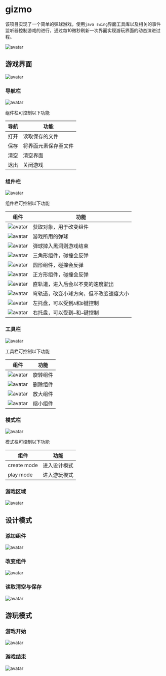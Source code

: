 # gizmo

该项目实现了一个简单的弹球游戏，使用`java swing`界面工具库以及相关的事件监听器控制游戏的进行，通过每10微秒刷新一次界面实现游玩界面的动态演进过程。

![avatar](./untitled/src/logo.JPG)

## 游戏界面

![avatar](./untitled/img/panel.JPG)

### 导航栏

![avatar](./untitled/img/guide.JPG)

组件栏可控制以下功能

|  导航   | 功能  |
|  ----  | ----  |
| 打开  | 读取保存的文件 |
| 保存  | 将界面元素保存至文件 |
| 清空  | 清空界面 |
| 退出  | 关闭游戏 |

### 组件栏

![avatar](./untitled/img/component.JPG)

组件栏可控制以下功能

|  组件   | 功能  |
|  ----  | ----  |
| ![avatar](./untitled/src/hand.JPG)  | 获取对象，用于改变组件 |
| ![avatar](./untitled/src/ball.JPG)  | 游戏所用的弹球 |
| ![avatar](./untitled/src/hole.JPG)  | 弹球掉入黑洞则游戏结束 |
| ![avatar](./untitled/src/triangle.JPG)  | 三角形组件，碰撞会反弹 |
| ![avatar](./untitled/src/diamond.JPG)  | 圆形组件，碰撞会反弹 |
| ![avatar](./untitled/src/cube.JPG)  | 正方形组件，碰撞会反弹 |
| ![avatar](./untitled/src/straight.JPG)  | 直轨道，进入后会以不变的速度驶出 |
| ![avatar](./untitled/src/bend.JPG)  | 弯轨道，改变小球方向，但不改变速度大小 |
| ![avatar](./untitled/src/left.JPG)  | 左托盘，可以受到`A`和`D`键控制 |
| ![avatar](./untitled/src/right.JPG)  | 右托盘，可以受到`←`和`→`键控制 |

### 工具栏

![avatar](./untitled/img/tool.JPG)

工具栏可控制以下功能

|  组件   | 功能  |
|  ----  | ----  |
| ![avatar](./untitled/src/spin.JPG)  | 旋转组件 |
| ![avatar](./untitled/src/delete.JPG)  | 删除组件 |
| ![avatar](./untitled/src/add.JPG)  | 放大组件 |
| ![avatar](./untitled/src/remove.JPG)  | 缩小组件 |

### 模式栏

![avatar](./untitled/img/model.JPG)

模式栏可控制以下功能

|  组件   | 功能  |
|  ----  | ----  |
| create mode  | 进入设计模式 |
| play mode  | 进入游玩模式 |

### 游戏区域

![avatar](./untitled/img/area.JPG)

## 设计模式

### 添加组件

![avatar](./untitled/img/add%2000_00_00-00_00_30.gif)

### 改变组件

![avatar](./untitled/img/change%2000_00_00-00_00_30.gif)

### 读取清空与保存

![avatar](./untitled/img/file%2000_00_00-00_00_30.gif)

## 游玩模式

### 游戏开始

![avatar](./untitled/img/start%2000_00_00-00_00_30.gif)

### 游戏结束

![avatar](./untitled/img/end%2000_00_00-00_00_30.gif)
